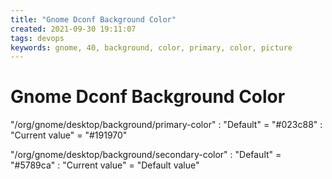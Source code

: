 ```yaml
---
title: "Gnome Dconf Background Color"
created: 2021-09-30 19:11:07
tags: devops
keywords: gnome, 40, background, color, primary, color, picture
---
```


# Gnome Dconf Background Color

"/org/gnome/desktop/background/primary-color"
: "Default" = "#023c88"
: "Current value" = "#191970"

"/org/gnome/desktop/background/secondary-color"
: "Default" = "#5789ca"
: "Current value" = "Default value"
